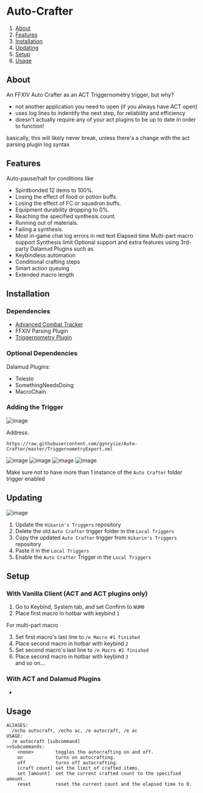 # Auto-Crafter

1. [About](#about)
1. [Features](#features)
1. [Installation](#installation)
1. [Updating](#updating)
1. [Setup](#setup)
1. [Usage](#usage)

## About
An FFXIV Auto Crafter as an ACT Triggernometry trigger, but why?
- not another application you need to open (if you always have ACT open)
- uses log lines to indentify the next step, for reliability and efficiency
- doesn't actually require any of your act plugins to be up to date in order to function!

basically, this will likely never break, unless there's a change with the act parsing plugin log syntax

## Features
Auto-pause/halt for conditions like
  - Spiritbonded 12 items to 100%.
  - Losing the effect of food or potion buffs.
  - Losing the effect of FC or squadron buffs.
  - Equipment durability dropping to 0%.
  - Reaching the specified synthesis count.
  - Running out of materials.
  - Failing a synthesis.
  - Most in-game chat log errors in red text
Elapsed time
Multi-part macro support
Synthesis limit
Optional support and extra features using 3rd-party Dalamud Plugins such as
  - Keybindless automation
  - Conditional crafting steps
  - Smart action queuing
  - Extended macro length

## Installation
### Dependencies

   - [Advanced Combat Tracker](http://advancedcombattracker.com/)
   - FFXIV Parsing Plugin
   - [Triggernometry Plugin](https://github.com/paissaheavyindustries/Triggernometry/releases)

### Optional Dependencies
Dalamud Plugins:
   - Telesto
   - SomethingNeedsDoing
   - MacroChain

### Adding the Trigger


![image](https://user-images.githubusercontent.com/19721540/167280273-e2eeb7d4-66d0-4335-80c4-ed8e0e8725d3.png)

Address: 
```
https://raw.githubusercontent.com/gynryiie/Auto-Crafter/master/TriggernometryExport.xml
```

![image](https://user-images.githubusercontent.com/19721540/167268633-243f8e6f-3379-423f-bdd1-4ec42fe6ac09.png)
![image](https://user-images.githubusercontent.com/19721540/167280269-88339a88-856e-4c20-88b8-4a882533ceae.png)
![image](https://user-images.githubusercontent.com/19721540/167280449-d64d2fb2-b477-4057-96db-8bf50eb1e535.png)
![image](https://user-images.githubusercontent.com/19721540/167280607-27b8c9ad-9aa0-4a9a-9d51-fc6e06ec94b2.png)

Make sure not to have more than 1 instance of the `Auto Crafter` folder trigger enabled

## Updating

![image](https://user-images.githubusercontent.com/19721540/167280757-2a751156-91fc-400f-8bd6-87cf0cf5df96.png)
1. Update the `Hikarin's Triggers` repository
2. Delete the old `Auto Crafter` trigger folder in the `Local Triggers`
3. Copy the updated `Auto Crafter` trigger from `Hikarin's Triggers` repository
4. Paste it in the `Local Triggers`
5. Enable the `Auto Crafter` Trigger in the `Local Triggers`

## Setup
### With Vanilla Client (ACT and ACT plugins only)

1. Go to Keybind, System tab, and set Confirm to `NUM0`
2. Place first macro in hotbar with keybind `1`

For multi-part macro

3. Set first macro's last line to `/e Macro #1 finished`
4. Place second macro in hotbar with keybind `2`
5. Set second macro's last line to `/e Macro #2 finished`
6. Place second macro in hotbar with keybind `3`\
   and so on...
### With ACT and Dalamud Plugins
-

## Usage
```
ALIASES:
  /echo autocraft, /echo ac, /e autocraft, /e ac
USAGE:
  /e autocraft [subcommand]
>>Subcommands:
    <none>        toggles the autocrafting on and off.
    on            turns on autocrafting.
    off           turns off autocrafting.
    [craft count] set the limit of crafted items.
    set [amount]  set the current crafted count to the specified amount.
    reset         reset the current count and the elapsed time to 0.
```
